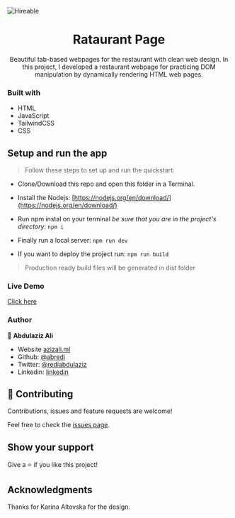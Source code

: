 ![Hireable](https://cdn.rawgit.com/hiendv/hireable/master/styles/default/yes.svg)

  <h1 align="center">Rataurant Page</h1>

  <p align="center">
    Beautiful tab-based webpages for the restaurant with clean web design.
    In this project, I developed a restaurant webpage for practicing DOM manipulation by dynamically rendering HTML web pages.
  </p>

### Built with

- HTML
- JavaScript
- TailwindCSS
- CSS

## Setup and run the app

> Follow these steps to set up and run the quickstart:
  - Clone/Download this repo and open this folder in a Terminal.
  - Install the Nodejs:
  [https://nodejs.org/en/download/](https://nodejs.org/en/download/)

  - Run npm instal on your terminal *be sure that you are in the project's directory*:
  `npm i`
  - Finally run a local server:
  `npm run dev`
  - If you want to deploy the project run: `npm run build`
  > Production ready build files will be generated in dist folder

### Live Demo

[Click here](https://ewketbookclub.web.app)

### Author

👤 **Abdulaziz Ali**

- Website [azizali.ml](https://azizali.ml/)
- Github: [@abredi](https://github.com/abredi)
- Twitter: [@rediabdulaziz](https://twitter.com/rediabdulaziz)
- Linkedin: [linkedin](https://www.linkedin.com/in/abdulaziz-ali-98948011a)

## 🤝 Contributing

Contributions, issues and feature requests are welcome!

Feel free to check the [issues page](https://github.com/abredi/restaurant-page/issues).

## Show your support

Give a ⭐️ if you like this project!

## Acknowledgments

Thanks for Karina Altovska for the design.